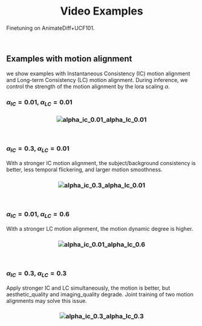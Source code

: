<h1 align="center"> Video Examples </h1>

Finetuning on AnimateDiff+UCF101.

&nbsp;

<h2 align="left"> Examples with motion alignment </h2>

we show examples with Instantaneous Consistency (IC) motion alignment and Long-term Consistency (LC) motion alignment. 
During inference, we control the strength of the motion alignment by the lora scaling $\alpha$.

### $\alpha_{IC} = 0.01$, $\alpha_{LC} = 0.01$


<h3 align="center"> <img src="./ic0.01_lc0.01_grid_downsampled.gif" alt="alpha_ic_0.01_alpha_lc_0.01"> </h3>


&nbsp;

### $\alpha_{IC} = 0.3$, $\alpha_{LC} = 0.01$

With a stronger IC motion alignment, the subject/background consistency is better, less temporal flickering, and larger motion smoothness.
<h3 align="center"> <img src="./ic0.3_lc0.01_grid_downsampled.gif" alt="alpha_ic_0.3_alpha_lc_0.01"> </h3>


&nbsp;

### $\alpha_{IC} = 0.01$, $\alpha_{LC} = 0.6$

With a stronger LC motion alignment, the motion dynamic degree is higher.
<h3 align="center"> <img src="./ic0.01_lc0.6_grid_downsampled.gif" alt="alpha_ic_0.01_alpha_lc_0.6"> </h3>


&nbsp;

### $\alpha_{IC} = 0.3$, $\alpha_{LC} = 0.3$

Apply stronger IC and LC simultaneously, the motion is better, but aesthetic_quality and imaging_quality degrade. Joint training of two motion alignments may solve this issue.
<h3 align="center"> <img src="./ic0.3_lc0.3_grid_downsampled.gif" alt="alpha_ic_0.3_alpha_lc_0.3"> </h3>


&nbsp;
